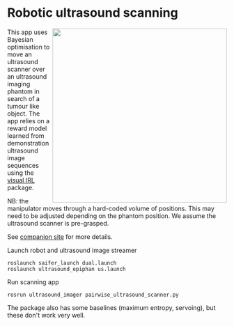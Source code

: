 # Robotic ultrasound scanning

<img align="right" alt="" src="https://lh6.googleusercontent.com/mYc6gJawLcenGWlv45mC8hXxdiDjeRATbenvbSPODawNClQElz4GgsW3FcnjKNxTarLgniBweggy81NYMcXaOGLroyEmAknH6mjTj-dtPvzqPyDBFvA=w1280" width="400" />

This app uses Bayesian optimisation to move an ultrasound scanner over an ultrasound imaging phantom in search of a tumour like object.
The app relies on a reward model learned from demonstration ultrasound image sequences using the [visual IRL](https://github.com/ipab-rad/saifer-surgery/tree/irl/src/saif_learning/visual_irl) package. 

NB: the manipulator moves through a hard-coded volume of positions. This may need to be adjusted depending on the phantom position. We assume the ultrasound scanner is pre-grasped.


See [companion site](https://sites.google.com/view/ultrasound-scanner) for more details.

Launch robot and ultrasound image streamer
```
roslaunch saifer_launch dual.launch
roslaunch ultrasound_epiphan us.launch
```

Run scanning app
```
rosrun ultrasound_imager pairwise_ultrasound_scanner.py
```

The package also has some baselines (maximum entropy, servoing), but these don't work very well.
